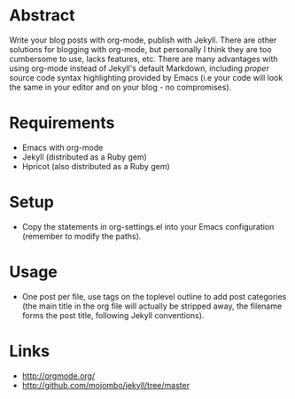 # Abstract
Write your blog posts with org-mode, publish with Jekyll. There are other
solutions for blogging with org-mode, but personally I think they are too
cumbersome to use, lacks features, etc. There are many advantages with using
org-mode instead of Jekyll's default Markdown, including _proper_ source code
syntax highlighting provided by Emacs (i.e your code will look the same in your
editor and on your blog - no compromises).

# Requirements
* Emacs with org-mode
* Jekyll (distributed as a Ruby gem)
* Hpricot (also distributed as a Ruby gem)

# Setup
* Copy the statements in org-settings.el into your Emacs configuration
  (remember to modify the paths).

# Usage
* One post per file, use tags on the toplevel outline to add post categories
  (the main title in the org file will actually be stripped away, the filename
  forms the post title, following Jekyll conventions).

# Links
* http://orgmode.org/
* http://github.com/mojombo/jekyll/tree/master
